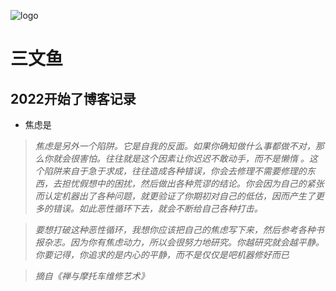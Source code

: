 ![logo](_media/logo.png)

# 三文鱼

## 2022开始了博客记录

- 焦虑是
> *焦虑是另外一个陷阱。它是自我的反面。如果你确知做什么事都做不对，那么你就会很害怕。往往就是这个因素让你迟迟不敢动手，而不是懒惰
> 。这个陷阱来自于急于求成，往往造成各种错误，你会去修理不需要修理的东西，去担忧假想中的困扰，然后做出各种荒谬的结论。你会因为自己的紧张而认定机器出了各种问题，就更验证了你期初对自己的低估，因而产生了更多的错误。如此恶性循环下去，就会不断给自己各种打击。*
 




> *要想打破这种恶性循环，我想你应该把自己的焦虑写下来，然后参考各种书报杂志。因为你有焦虑动力，所以会很努力地研究。你越研究就会越平静。你要记得，你追求的是内心的平静，而不是仅仅是吧机器修好而已*

> *摘自《禅与摩托车维修艺术》*